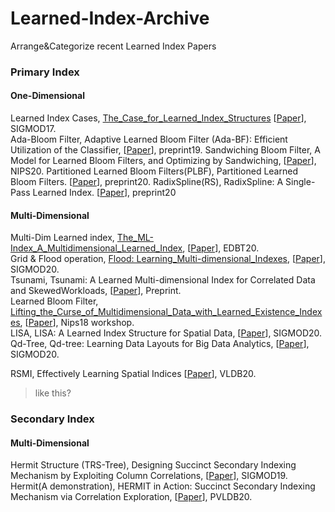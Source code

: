# Learned-Index-Archive
Arrange&amp;Categorize recent Learned Index Papers


### Primary Index

#### One-Dimensional

Learned Index Cases, [The_Case_for_Learned_Index_Structures](/Notes/Learned_Index_Presentation_2020_6_28.pptx) \[[Paper](/Papers/The_Case_for_Learned_Index_Structures.pdf)\], SIGMOD17. <br>
Ada-Bloom Filter, Adaptive Learned Bloom Filter (Ada-BF):
Efficient Utilization of the Classifier, \[[Paper](/Papers/Adaptive_Learned_Bloom_Filter_Efficient_Utilization_of_the_Classifier.pdf)\], preprint19.
Sandwiching Bloom Filter, A Model for Learned Bloom Filters, and Optimizing by Sandwiching, \[[Paper](/Papers/A_Model_for_Learned_Bloom_Filters_and_Optimizing_by_Sandwiching.pdf)\], NIPS20.
Partitioned Learned Bloom Filters(PLBF), Partitioned Learned Bloom Filters. \[[Paper](/Papers/Partitioned_Learned_Bloom_Filters.pdf)\], preprint20.
RadixSpline(RS), RadixSpline: A Single-Pass Learned Index. \[[Paper](/Papers/RadixSpline_A_Single-Pass_Learned_Index.pdf)\], preprint20

#### Multi-Dimensional

Multi-Dim Learned index, [The_ML-Index_A_Multidimensional_Learned_Index](/Notes/Learned_Index_Presentation_2020_6_28.pptx),  \[[Paper](/Papers/The_ML-Index_A_Multidimensional_Learned_Index.pdf)\], EDBT20.<br>
Grid & Flood operation, [Flood: Learning_Multi-dimensional_Indexes](/Notes/Learned_Index_Presentation_2020_6_28.pptx), \[[Paper](/Papers/Learning_Multi-dimensional_Indexes.pdf)\], SIGMOD20.<br>
Tsunami, Tsunami: A Learned Multi-dimensional Index for Correlated Data and SkewedWorkloads, \[[Paper](/Papers/Tsunami_A_Learned_Multi-dimensional_Index_for_Correlated_Data_and_SkewedWorkloads.pdf)\], Preprint. <br>
Learned Bloom Filter, [Lifting_the_Curse_of_Multidimensional_Data_with_Learned_Existence_Indexes](/Notes/Learned_Index_Presentation_2020_6_28.pptx),  \[[Paper](/Papers/Lifting_the_Curse_of_Multidimensional_Data_with_Learned_Existence_Indexes.pdf)\], Nips18 workshop.<br>
LISA, LISA: A Learned Index Structure for Spatial Data, \[[Paper](/Papers/LISA_A_Learned_Index_Structure_for_Spatial_Data.pdf)\], SIGMOD20.<br>
Qd-Tree, Qd-tree: Learning Data Layouts for Big Data Analytics, \[[Paper](/Papers/Qd-tree.pdf)\], SIGMOD20.<br>

RSMI, Effectively Learning Spatial Indices  \[[Paper](/Papers/Effectively_Learning_Spatial_Indices.pdf)\], VLDB20.<br>
> like this?


### Secondary Index

#### Multi-Dimensional
Hermit Structure \(TRS-Tree\), Designing Succinct Secondary Indexing Mechanism by Exploiting Column Correlations, \[[Paper](/Papers/Designing_Succinct_Secondary_Indexing_Mechanism_by_Exploiting_Column_Correlations.pdf)\], SIGMOD19. <br>
Hermit\(A demonstration\), HERMIT in Action: Succinct Secondary Indexing Mechanism via Correlation Exploration, \[[Paper](/Papers/HERMIT_in_Action_Succinct_Secondary_Indexing_Mechanism_via_Correlation_Exploration.pdf)\], PVLDB20. <br>


